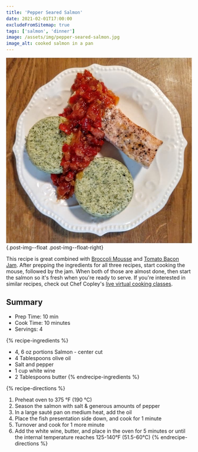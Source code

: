 ```yaml
---
title: 'Pepper Seared Salmon'
date: 2021-02-01T17:00:00
excludeFromSitemap: true
tags: ['salmon', 'dinner']
image: /assets/img/pepper-seared-salmon.jpg
image_alt: cooked salmon in a pan
---
```


![Plate with salmon, broccoli mousse, and tomato bacon jam](/assets/img/salmon-jam-broccoli-meal.jpg){.post-img--float .post-img--float-right}

This recipe is great combined with [Broccoli Mousse](/recipes/2021/02/01/broccoli-mousse/) and [Tomato Bacon Jam](/recipes/2021/02/01/tomato-bacon-jam/). After prepping the ingredients for all three recipes, start cooking the mouse, followed by the jam. When both of those are almost done, then start the salmon so it's fresh when you're ready to serve. If you're interested in similar recipes, check out Chef Copley's <a href="https://www.yourdirtyapron.com/home" rel="noopener noreferrer">live virtual cooking classes</a>.

## Summary

- Prep Time: 10 min
- Cook Time: 10 minutes
- Servings: 4

{% recipe-ingredients %}
- 4, 6 oz portions Salmon - center cut
- 4 Tablespoons olive oil
- Salt and pepper
- 1 cup white wine
- 2 Tablespoons butter
{% endrecipe-ingredients %}

{% recipe-directions %}
1. Preheat oven to 375 °F (190 °C)
1. Season the salmon with salt & generous amounts of pepper
1. In a large sauté pan on medium heat, add the oil
1. Place the fish presentation side down, and cook for 1 minute
1. Turnover and cook for 1 more minute
1. Add the white wine, butter, and place in the oven for 5 minutes or until the internal temperature reaches 125-140°F (51.5-60°C)
{% endrecipe-directions %}
